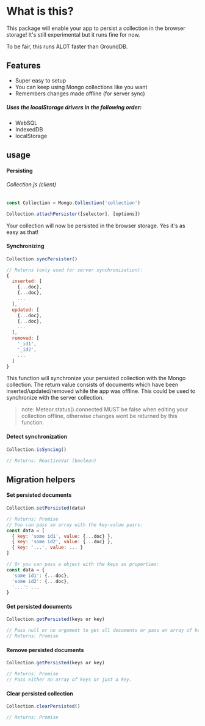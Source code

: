 # What is this?
This package will enable your app to persist a collection in the browser storage!
It's still experimental but it runs fine for now.

To be fair, this runs ALOT faster than GroundDB.
## Features
- Super easy to setup
- You can keep using Mongo collections like you want
- Remembers changes made offline (for server sync)
##### Uses the localStorage drivers in the following order:
- WebSQL
- IndexedDB
- localStorage
## usage
#### Persisting
###### *Collection.js (client)*
```js
const Collection = Mongo.Collection('collection')

Collection.attachPersister([selector], [options])
```
Your collection will now be persisted in the browser storage. Yes it's as easy as that!
#### Synchronizing
```js
Collection.syncPersister()

// Returns (only used for server synchronization):
{
  inserted: [
    {...doc},
    {...doc},
    ...
  ],
  updated: [
    {...doc},
    {...doc},
    ...
  ],
  removed: [
    '_id1',
    '_id2',
    ...
  ]
}
```
This function will synchronize your persisted collection with the Mongo collection.
The return value consists of documents which have been inserted/updated/removed while the app was offline. This could be used to synchronize with the server collection.
> note:
Meteor.status().connected MUST be false when editing your collection offline, otherwise changes wont be returned by this function.
#### Detect synchronization
```js
Collection.isSyncing()

// Returns: ReactiveVar (boolean)
```
## Migration helpers
#### Set persisted documents
```js
Collection.setPersisted(data)

// Returns: Promise
// You can pass an array with the key-value pairs:
const data = [
  { key: 'some id1', value: {...doc} },
  { key: 'some id2', value: {...doc} },
  { key: '...', value: ... }
]

// Or you can pass a object with the keys as properties:
const data = {
  'some id1': {...doc},
  'some id2': {...doc},
  '...': ...
}
```
#### Get persisted documents
```js
Collection.getPersisted(keys or key)

// Pass null or no argument to get all documents or pass an array of keys or just a key.
// Returns: Promise
```
#### Remove persisted documents
```js
Collection.getPersisted(keys or key)

// Returns: Promise
// Pass either an array of keys or just a key.
```
#### Clear persisted collection
```js
Collection.clearPersisted()

// Returns: Promise
```
